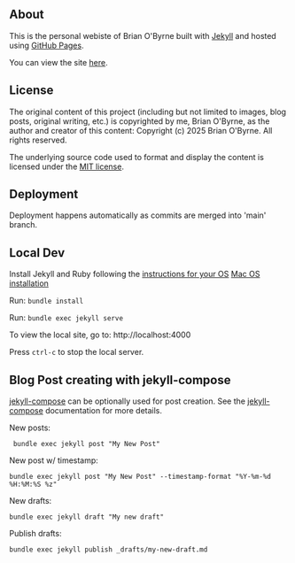 ## About

This is the personal webiste of Brian O'Byrne built with [Jekyll](https://jekyllrb.com/) and hosted using [GitHub Pages](https://pages.github.com/).

You can view the site [here](https://3riano3yrne.github.io/).

## License

The original content of this project (including but not limited to images, blog posts, original writing, etc.) is copyrighted by me, Brian O'Byrne, as the author and creator of this content: Copyright (c) 2025 Brian O'Byrne. All rights reserved.

The underlying source code used to format and display the content is licensed under the [MIT license](/LISCENSE.md).

## Deployment

Deployment happens automatically as commits are merged into 'main' branch.


## Local Dev

Install Jekyll and Ruby following the [instructions for your OS](https://jekyllrb.com/docs/installation/)
[Mac OS installation](https://jekyllrb.com/docs/installation/macos/)

Run: `bundle install`

Run: `bundle exec jekyll serve`

To view the local site, go to: http://localhost:4000

Press `ctrl-c` to stop the local server.


## Blog Post creating with jekyll-compose

[jekyll-compose](https://github.com/jekyll/jekyll-compose) can be optionally used for post creation. See the [jekyll-compose](https://github.com/jekyll/jekyll-compose) documentation for more details. 

New posts: 
```
 bundle exec jekyll post "My New Post"
```
New post w/ timestamp:
```
bundle exec jekyll post "My New Post" --timestamp-format "%Y-%m-%d %H:%M:%S %z"
```
New drafts:
```
bundle exec jekyll draft "My new draft"
```
Publish drafts:
```
bundle exec jekyll publish _drafts/my-new-draft.md
```
